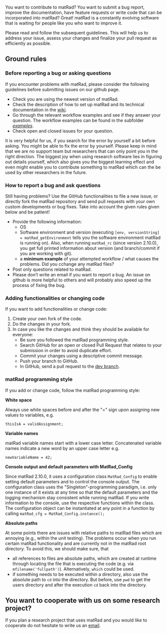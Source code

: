 You want to contribute to matRad? You want to submit a bug report, improve the documentation, have feature requests or write code that can be incorporated into matRad? Great! matRad is a constantly evolving software that is waiting for people like you who want to improve it. 

Please read and follow the subsequent guidelines. This will help us to address your issue, assess your changes and finalize your pull request as efficiently as possible. 

## Ground rules

### Before reporting a bug or asking questions 

If you encounter problems with matRad, please consider the following guidelines before submitting issues on our github page. 

- Check you are using the newest version of matRad.
- Check the description of how to set up matRad and its technical documentation in the [wiki](https://github.com/e0404/matRad/wiki). 
- Go through the relevant workflow examples and see if they answer your question. The workflow examples can be found in the subfolder [_examples_](https://github.com/e0404/matRad/tree/master/examples). 
- Check open and closed issues for your question.

It is very helpful for us, if you search for the error by yourself a bit before asking. You might be able to fix the error by yourself. Please keep in mind that we are no support team but researchers that can only point you in the right direction. The biggest joy when using research software lies in figuring out details yourself, which also gives you the biggest learning effect and even might enable you to contribute something to matRad which can the be used by other researchers in the future. 

### How to report a bug and ask questions

Still having problems? Use the GitHub functionalities to file a new issue, or directly fork the matRad repository and send pull requests with your own custom developments or bug fixes. Take into account the given rules given below and be patient! 

- Provide the following information:
	- OS
	- Software environment and version (executing `[env, versionString] = matRad_getEnvironment` tells you the software environment matRad is running on). Also, when running `matRad_rc` (since version 2.10.0), you get full printed information about version (and branch/commit if you are working with git).
	- a **minimum example** of your attempted workflow / what causes the problems. Did you cchange any matRad files?
- Post only questions related to matRad.
- Please don’t write an email if you want to report a bug. An issue on github is more helpful to others and will probably also speed up the process of fixing the bug.

### Adding functionalities or changing code

If you want to add functionalities or change code:

1. Create your own fork of the code.
2. Do the changes in your fork.
3. In case you like the changes and think they should be available for everyone: 
	- Be sure you followed the matRad programming style.
	- Search GitHub for an open or closed Pull Request that relates to your submission in order to avoid duplicate effort.
	- Commit your changes using a descriptive commit message.
	- Push your branch to GitHub.
	- In GitHub, send a pull request to the [dev branch](https://github.com/e0404/matRad/tree/dev).
	
### matRad programming style


If you add or change code, follow the matRad programming style:

**White space**

Always use white spaces before and after the "=" sign upon assigning new values to variables, e.g.

`thisIsA = validAssignment;`

**Variable names**

matRad variable names start with a lower case letter. Concatenated variable names indicate a new word by an upper case letter e.g.

`newVariableName = 42;`

**Console output and default parameters with MatRad_Config**

Since matRad 2.10.0, it uses a configuration class `MatRad_Config` to enable setting default parameters and to control the console output. The configuration class uses the "Singleton"-programming paradigm, i.e. only one instance of it exists at any time so that the default parameters and the logging mechanism stay consistent while running matRad. 
If you write information to the console, use the respective functions within the class. The configuration object can be instantiated at any point in a function by calling ```matRad_cfg = MatRad_Config.instance();```

**Absolute paths**

At some points there are issues with relative paths to matRad files which are annoying (e.g., within the unit testing). The problems occur when you run certain matRad functionality and are currently not in the matRad root directory. To avoid this, we should make sure, that

- all references to files are absolute paths, which are created at runtime through locating the file that is executing the code (e.g. via `mfilename('fullpath')`). Alternatively, `which` could be used.
- if something needs to be executed within a directory, also use the absolute path to `cd` into the directory. But before, use `pwd` to get the users directory and after the execution `cd` back into the directory.

	
## You want to cooperate with us on some research project?

If you plan a research project that uses matRad and you would like to cooperate do not hesitate to write us an [email](mailto:contact@matRad.org).
